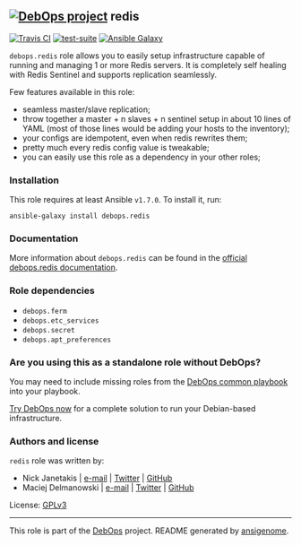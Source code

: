 ## [![DebOps project](http://debops.org/images/debops-small.png)](http://debops.org) redis

[![Travis CI](http://img.shields.io/travis/debops/ansible-redis.svg?style=flat)](http://travis-ci.org/debops/ansible-redis) [![test-suite](http://img.shields.io/badge/test--suite-ansible--redis-blue.svg?style=flat)](https://github.com/debops/test-suite/tree/master/ansible-redis/)  [![Ansible Galaxy](http://img.shields.io/badge/galaxy-debops.redis-660198.svg?style=flat)](https://galaxy.ansible.com/list#/roles/1592)

`debops.redis` role allows you to easily setup infrastructure capable of
running and managing 1 or more Redis servers. It is completely self healing
with Redis Sentinel and supports replication seamlessly.

Few features available in this role:

- seamless master/slave replication;
- throw together a master + n slaves + n sentinel setup in about 10 lines of YAML
  (most of those lines would be adding your hosts to the inventory);
- your configs are idempotent, even when redis rewrites them;
- pretty much every redis config value is tweakable;
- you can easily use this role as a dependency in your other roles;

### Installation

This role requires at least Ansible `v1.7.0`. To install it, run:

    ansible-galaxy install debops.redis

### Documentation

More information about `debops.redis` can be found in the
[official debops.redis documentation](http://docs.debops.org/en/latest/ansible/roles/debops.redis.html).


### Role dependencies

- `debops.ferm`
- `debops.etc_services`
- `debops.secret`
- `debops.apt_preferences`

### Are you using this as a standalone role without DebOps?

You may need to include missing roles from the [DebOps common
playbook](https://github.com/debops/debops-playbooks/blob/master/playbooks/common.yml)
into your playbook.

[Try DebOps now](https://github.com/debops/debops) for a complete solution to run your Debian-based infrastructure.





### Authors and license

`redis` role was written by:
- Nick Janetakis | [e-mail](mailto:nick.janetakis@gmail.com) | [Twitter](https://twitter.com/nickjanetakis) | [GitHub](https://github.com/nickjj)
- Maciej Delmanowski | [e-mail](mailto:drybjed@gmail.com) | [Twitter](https://twitter.com/drybjed) | [GitHub](https://github.com/drybjed)

License: [GPLv3](https://tldrlegal.com/license/gnu-general-public-license-v3-%28gpl-3%29)

***

This role is part of the [DebOps](http://debops.org/) project. README generated by [ansigenome](https://github.com/nickjj/ansigenome/).
